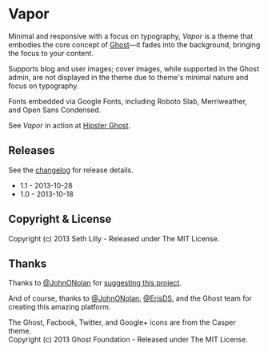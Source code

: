 # Vapor

Minimal and responsive with a focus on typography, *Vapor* is a theme that embodies the core concept of [Ghost](http://ghost.org/)&mdash;it fades into the background, bringing the focus to your content.

Supports blog and user images; cover images, while supported in the Ghost admin, are not displayed in the theme due to theme's minimal nature and focus on typography.

Fonts embedded via Google Fonts, including Roboto Slab, Merriweather, and Open Sans Condensed.

See *Vapor* in action at [Hipster Ghost](http://hipsterghost.com/).

## Releases

See the [changelog](CHANGELOG.md) for release details.

* 1.1 - 2013-10-28
* 1.0 - 2013-10-18

## Copyright & License

Copyright (c) 2013 Seth Lilly - Released under The MIT License.

## Thanks

Thanks to [@JohnONolan](http://twitter.com/JohnONolan) for [suggesting this project](https://alpha.app.net/johnonolan/post/9574144).

And of course, thanks to [@JohnONolan](http://twitter.com/JohnONolan), [@ErisDS](http://twitter.com/ErisDS), and the Ghost team for creating this amazing platform.

The Ghost, Facbook, Twitter, and Google+ icons are from the Casper theme.  
Copyright (c) 2013 Ghost Foundation - Released under The MIT License.
